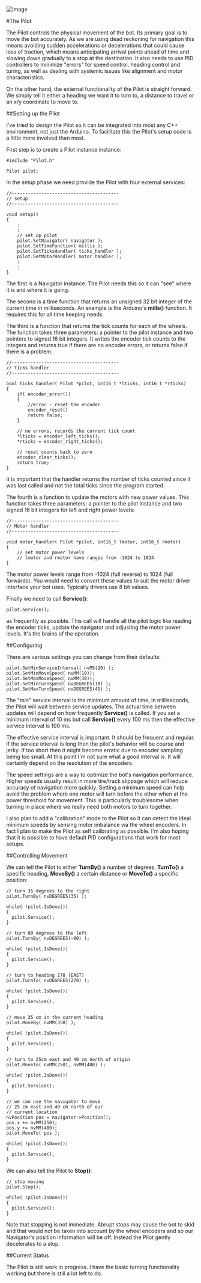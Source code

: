 ![image](http://solderspot.files.wordpress.com/2014/02/calvin-and-hobbes.jpg?w=150)

#The Pilot

The Pilot controls the physical movement of the bot. Its primary goal is to move the bot accurately. 
As we are using dead reckoning for navigation this means avoiding sudden accelerations or decelerations 
that could cause loss of traction, which means anticipating arrival points ahead of time and slowing 
down gradually to a stop at the destination. It also needs to use PID controllers to minimize "errors" 
for speed control, heading control and turing, as well as dealing with systemic issues like 
alignment and motor characteristics.

On the other hand, the external functionality of the Pilot is straight forward. We simply tell it either a heading we want it to turn to, a distance to travel or an x/y coordinate to move to.

##Setting up the Pilot

I've tried to design the Pilot so it can be integrated into most any C++ environment, not just the Arduino. To facilitate this the Pilot's setup code is a little more involved than most.

First step is to create a Pilot instance instance:

	#include "Pilot.h"

	Pilot pilot;


In the setup phase we need provide the Pilot with four external services:

	//----------------------------------------
	// setup
	//----------------------------------------

	void setup()
	{
		:  
		:  
		// set up pilot
		pilot.SetNavigator( navigator );
		pilot.SetTimeFunction( millis );
		pilot.SetTicksHandler( ticks_handler );
		pilot.SetMotorHandler( motor_handler );
		:  
		:  
	}


The first is a Navigator instance. The Pilot needs this so it can "see" where it is and where it is going.

The second is a time function that returns an unsigned 32 bit integer of the current time in milliseconds. 
An example is the Arduino's **mills()** function. It requires this for all time keeping needs.

The third is a function that returns the tick counts for each of the wheels. The function takes three 
parameters: a pointer to the pilot instance and two pointers to signed 16 bit integers. It writes the 
encoder tick counts to the integers and returns true if there are no encoder errors, or returns false 
if there is a problem:

	//----------------------------------------
	// Ticks handler
	//----------------------------------------

	bool ticks_handler( Pilot *pilot, int16_t *lticks, int16_t *rticks)
	{
		if( encoder_error())
		{
			//error - reset the encoder
			encoder_reset()
			return false;
		}

		// no errors, records the current tick count
		*lticks = encoder_left_ticks();
		*rticks = encoder_right_ticks();

		// reset counts back to zero
		encoder_clear_ticks();
		return true;
	}

It is important that the handler returns the number of ticks counted since it was last called and not the total ticks since the program started.

The fourth is a function to update the motors with new power values. This function takes three parameters: a pointer to the pilot instance and two signed 16 bit integers for left and right power levels:


	//----------------------------------------
	// Motor handler
	//----------------------------------------

	void motor_handler( Pilot *pilot, int16_t lmotor, int16_t rmotor)
	{
		// set motor power levels
		// lmotor and rmotor have ranges from -1024 to 1024
	}

The motor power levels range from -1024 (full reverse) to 1024 (full forwards). You would need to convert these values to suit the motor driver interface your bot uses. Typically drivers use 8 bit values.

Finally we need to call **Service()**:


	pilot.Service();


as frequently as possible. This call will handle all the pilot logic like reading the encoder ticks, update the navigator and adjusting the motor power levels. It's the brains of the operation.

##Configuring

There are various settings you can change from their defaults:

	pilot.SetMinServiceInterval( nvMS(20) );
	pilot.SetMinMoveSpeed( nvMM(10));
	pilot.SetMaxMoveSpeed( nvMM(30));
	pilot.SetMinTurnSpeed( nvDEGREES(10) );
	pilot.SetMaxTurnSpeed( nvDEGREES(45) );

The "min" service interval is the minimum amount of time, in milliseconds, the Pilot will wait between service updates. The actual time between updates will depend on how frequently **Service()** is called. If you set a minimum interval of 10 ms but call **Service()** every 100 ms then the effective service interval is 100 ms.

The effective service interval is important. It should be frequent and regular. If the service interval is long then the pilot's behavior will be course and jerky. If too short then it might become erratic due to encoder sampling being too small. At this point I'm not sure what a good interval is. It will certainly depend on the resolution of the encoders.

The speed settings are a way to optimize the bot's navigation performance. Higher speeds usually result in more tire/track slippage which will reduce accuracy of navigation more quickly. Setting a minimum speed can help avoid the problem where one motor will turn before the other when at the power threshold for movement. This is particularly troublesome when turning in place where we really need both motors to turn together.

I also plan to add a "calibration" mode to the Pilot so it can detect the ideal minimum speeds by sensing motor imbalance via the wheel encoders. In fact I plan to make the Pilot as self calibrating as possible. I'm also hoping that it is possible to have default PID configurations that work for most setups.

##Controlling Movement

We can tell the Pilot to either **TurnBy()** a number of degrees, **TurnTo()** a specific heading, **MoveBy()** a certain distance or **MoveTo()** a specific position:

	// turn 35 degrees to the right
	pilot.TurnBy( nvDEGREES(35) );

	while( !pilot.IsDone())
	{
	  pilot.Service();
	}

	// turn 80 degrees to the left
	pilot.TurnBy( nvDEGREES(-80) );

	while( !pilot.IsDone())
	{
	  pilot.Service();
	}

	// turn to heading 270 (EAST)
	pilot.TurnTo( nvDEGREES(270) );

	while( !pilot.IsDone())
	{
	  pilot.Service();
	}

	// move 35 cm in the current heading
	pilot.MoveBy( nvMM(350) );

	while( !pilot.IsDone())
	{
	  pilot.Service();
	}

	// turn to 25cm east and 40 cm north of origin
	pilot.MoveTo( nvMM(250), nvMM(400) );

	while( !pilot.IsDone())
	{
	  pilot.Service();
	}

	// we can use the navigator to move
	// 25 cm east and 40 cm north of our
	// current location
	nvPosition pos = navigator->Position();
	pos.x += nvMM(250);
	pos.y += nvMM(400);
	pilot.MoveTo( pos );

	while( !pilot.IsDone())
	{
	  pilot.Service();
	}

We can also tell the Pilot to **Stop()**:

	// stop moving
	pilot.Stop();

	while( !pilot.IsDone())
	{
	  pilot.Service();
	}

Note that stopping is not immediate. Abrupt stops may cause the bot to skid and that would not be taken into account by the wheel encoders and so our Navigator's position information will be off. Instead the Pilot gently decelerates to a stop.

##Current Status

The Pilot is still work in progress. I have the basic turning functionality working but there is still a lot left to do.

